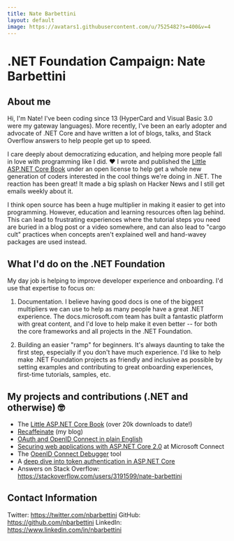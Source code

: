 ```yaml
---
title: Nate Barbettini
layout: default
image: https://avatars1.githubusercontent.com/u/7525482?s=400&v=4
---
```


# .NET Foundation Campaign: Nate Barbettini

## About me
Hi, I'm Nate! I've been coding since 13 (HyperCard and Visual Basic 3.0 were my gateway languages). More recently, I've been an early adopter and advocate of .NET Core and have written a lot of blogs, talks, and Stack Overflow answers to help people get up to speed.

I care deeply about democratizing education, and helping more people fall in love with programming like I did. ❤️  I wrote and published the [Little ASP.NET Core Book](http://littleasp.net/book) under an open license to help get a whole new generation of coders interested in the cool things we're doing in .NET. The reaction has been great! It made a big splash on Hacker News and I still get emails weekly about it.

I think open source has been a huge multiplier in making it easier to get into programming. However, education and learning resources often lag behind. This can lead to frustrating experiences where the tutorial steps you need are buried in a blog post or a video somewhere, and can also lead to "cargo cult" practices when concepts aren't explained well and hand-wavey packages are used instead.

## What I'd do on the .NET Foundation

My day job is helping to improve developer experience and onboarding. I'd use that expertise to focus on:

1. Documentation.
I believe having good docs is one of the biggest multipliers we can use to help as many people have a great .NET experience. The docs.microsoft.com team has built a fantastic platform with great content, and I'd love to help make it even better -- for both the core frameworks and all projects in the .NET Foundation.

2. Building an easier "ramp" for beginners.
It's always daunting to take the first step, especially if you don't have much experience. I'd like to help make .NET Foundation projects as friendly and inclusive as possible by setting examples and contributing to great onboarding experiences, first-time tutorials, samples, etc.

## My projects and contributions (.NET and otherwise) 🤓 
* The [Little ASP.NET Core Book](http://littleasp.net/book) (over 20k downloads to date!)
* [Recaffeinate](https://recaffeinate.co) (my blog)
* [OAuth and OpenID Connect in plain English](https://www.youtube.com/watch?v=996OiexHze0)
* [Securing web applications with ASP.NET Core 2.0](https://www.youtube.com/watch?v=z2iCddrJRY8) at Microsoft Connect
* The [OpenID Connect Debugger](https://oidcdebugger.com) tool
* A [deep dive into token authentication in ASP.NET Core](https://developer.okta.com/blog/2018/03/23/token-authentication-aspnetcore-complete-guide)
* Answers on Stack Overflow: https://stackoverflow.com/users/3191599/nate-barbettini

## Contact Information
Twitter: https://twitter.com/nbarbettini
GitHub: https://github.com/nbarbettini
LinkedIn: https://www.linkedin.com/in/nbarbettini
